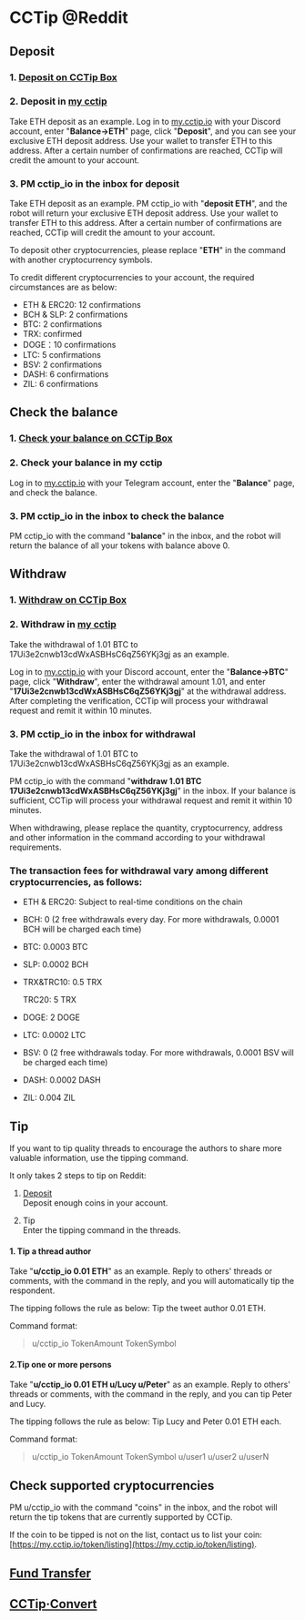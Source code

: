 # CCTip @Reddit

## Deposit

### 1. [Deposit on CCTip Box ](https://doc.cctip.io/cctipbox-guide#how-to-deposit-coins-tokens)

### 2. Deposit in [my cctip](https://my.cctip.io/telegram/dashboard)

Take ETH deposit as an example. Log in to [my.cctip.io](https://my.cctip.io/) with your Discord account, enter "**Balance-&gt;ETH**" page, click "**Deposit**", and you can see your exclusive ETH deposit address. Use your wallet to transfer ETH to this address. After a certain number of confirmations are reached, CCTip will credit the amount to your account.

### 3. PM cctip\_io in the inbox for deposit

Take ETH deposit as an example. PM cctip\_io with "**deposit ETH**", and the robot will return your exclusive ETH deposit address. Use your wallet to transfer ETH to this address. After a certain number of confirmations are reached, CCTip will credit the amount to your account.

To deposit other cryptocurrencies, please replace "**ETH**" in the command with another cryptocurrency symbols.

To credit different cryptocurrencies to your account, the required circumstances are as below:

* ETH & ERC20: 12 confirmations   
* BCH & SLP: 2 confirmations   
* BTC: 2 confirmations
* TRX: confirmed
* DOGE：10 confirmations
* LTC: 5 confirmations
* BSV: 2 confirmations   
* DASH: 6 confirmations
* ZIL:  6 confirmations

## Check the balance

### 1. [Check your balance on CCTip Box](https://my.cctip.io/download)

### 2. Check your balance in my cctip

Log in to [my.cctip.io](https://my.cctip.io/%20) with your Telegram account, enter the "**Balance**" page, and check the balance.

### 3. PM cctip\_io in the inbox to check the balance

PM cctip\_io with the command "**balance**" in the inbox, and the robot will return the balance of all your tokens with balance above 0.

## Withdraw

### 1. [Withdraw on CCTip Box ](https://doc.cctip.io/cctipbox-guide#how-to-withdraw-coins-tokens)

### 2. Withdraw in [my cctip](https://my.cctip.io/)

Take the withdrawal of 1.01 BTC to 17Ui3e2cnwb13cdWxASBHsC6qZ56YKj3gj as an example.

Log in to [my.cctip.io](https://my.cctip.io/) with your Discord account, enter the "**Balance-&gt;BTC**" page, click "**Withdraw**", enter the withdrawal amount 1.01, and enter "**17Ui3e2cnwb13cdWxASBHsC6qZ56YKj3gj**" at the withdrawal address. After completing the verification, CCTip will process your withdrawal request and remit it within 10 minutes.

### 3. PM cctip\_io in the inbox for withdrawal

Take the withdrawal of 1.01 BTC to 17Ui3e2cnwb13cdWxASBHsC6qZ56YKj3gj as an example.

PM cctip\_io with the command "**withdraw 1.01 BTC 17Ui3e2cnwb13cdWxASBHsC6qZ56YKj3gj**" in the inbox. If your balance is sufficient, CCTip will process your withdrawal request and remit it within 10 minutes.

When withdrawing, please replace the quantity, cryptocurrency, address and other information in the command according to your withdrawal requirements.

### The transaction fees for withdrawal vary among different cryptocurrencies, as follows:

* ETH & ERC20: Subject to real-time conditions on the chain
* BCH: 0 \(2 free withdrawals every day. For more withdrawals, 0.0001 BCH will be charged each time\)
* BTC: 0.0003 BTC
* SLP:  0.0002 BCH
* TRX&TRC10: 0.5 TRX

  TRC20: 5 TRX

* DOGE: 2 DOGE
* LTC: 0.0002 LTC
* BSV: 0  \(2 free withdrawals today. For more withdrawals, 0.0001 BSV will be charged each time\)
* DASH: 0.0002 DASH
* ZIL: 0.004 ZIL

## Tip

If you want to tip quality threads to encourage the authors to share more valuable information, use the tipping command.

It only takes 2 steps to tip on Reddit:

1. [Deposit](https://doc.cctip.io/guide/cctip-reddit#deposit)  
Deposit enough coins in your account.

2. Tip  
Enter the tipping command in the threads.

#### 1. Tip a thread author

Take "**u/cctip\_io 0.01 ETH**" as an example. Reply to others' threads or comments, with the command in the reply, and you will automatically tip the respondent.

The tipping follows the rule as below: Tip the tweet author 0.01 ETH.

Command format:

> u/cctip\_io TokenAmount TokenSymbol

#### 2.Tip one or more persons

Take "**u/cctip\_io 0.01 ETH u/Lucy u/Peter**" as an example. Reply to others' threads or comments, with the command in the reply, and you can tip Peter and Lucy.

The tipping follows the rule as below: Tip Lucy and Peter 0.01 ETH each.

Command format:

> u/cctip\_io TokenAmount TokenSymbol u/user1 u/user2 u/userN

## Check supported cryptocurrencies

PM u/cctip\_io with the command "coins" in the inbox, and the robot will return the tip tokens that are currently supported by CCTip.

If the coin to be tipped is not on the list, contact us to list your coin: [https://my.cctip.io/token/listing](https://my.cctip.io/token/listing).

## [Fund Transfer](https://doc.cctip.io/#fund-transfer) 

## [CCTip·Convert](https://doc.cctip.io/#cctip-convert)


